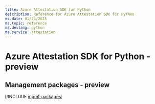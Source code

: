 ```yaml
---
title: Azure Attestation SDK for Python
description: Reference for Azure Attestation SDK for Python
ms.date: 01/24/2025
ms.topic: reference
ms.devlang: python
ms.service: attestation
---
```

# Azure Attestation SDK for Python - preview

## Management packages - preview
[!INCLUDE [mgmt-packages](attestation-mgmt-index.md)]